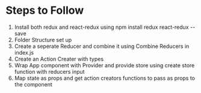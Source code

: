 # Steps to Follow
1. Install both redux and react-redux using npm install redux react-redux --save
2. Folder Structure set up 
3. Create a seperate Reducer and combine it using Combine Reducers in index.js
4. Create an Action Creater with types
5. Wrap App component with Provider and provide store using create store function with reducers input 
6. Map state as props and get action creators functions to pass as props to the component 